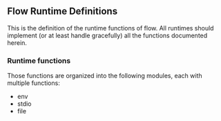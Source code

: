 ## Flow Runtime Definitions

This is the definition of the runtime functions of flow.
All runtimes should implement (or at least handle gracefully) all the functions documented herein.

### Runtime functions
Those functions are organized into the following modules, each with multiple functions:
* env
* stdio
* file